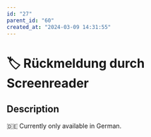 ```yaml
---
id: "27"
parent_id: "60"
created_at: "2024-03-09 14:31:55"
---
```


# 🏷️ Rückmeldung durch Screenreader

## Description

🇩🇪 Currently only available in German.
